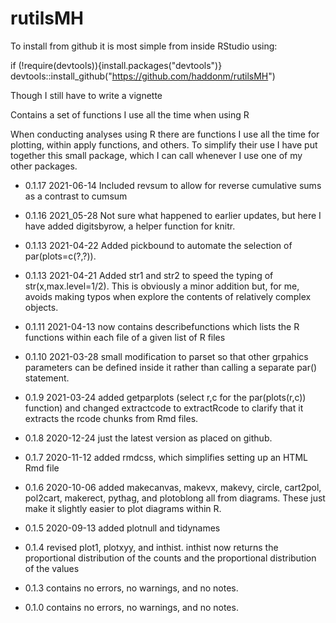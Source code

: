 # rutilsMH

To install from github it is most simple from inside RStudio using:

if (!require(devtools)){install.packages("devtools")} 
devtools::install_github("https://github.com/haddonm/rutilsMH")

Though I still have to write a vignette

Contains a set of functions I use all the time when using R

When conducting analyses using R there are functions I use all the time for plotting, within apply functions, and others. To simplify their use I have put  together this small package, which I can call whenever I use one of my other packages.

* 0.1.17 2021-06-14 Included revsum to allow for reverse cumulative sums as a contrast to cumsum

* 0.1.16 2021_05-28 Not sure what happened to earlier updates, but here I have added digitsbyrow, a helper function for knitr.

* 0.1.13 2021-04-22 Added pickbound to automate the selection of par(plots=c(?,?)).

* 0.1.13 2021-04-21 Added str1 and str2 to speed the typing of str(x,max.level=1/2). This is obviously a minor addition but, for me, avoids making typos when explore the contents of relatively complex objects.

* 0.1.11 2021-04-13 now contains describefunctions which lists the R functions within each file of a given list of R files

* 0.1.10 2021-03-28 small modification to parset so that other grpahics parameters can be defined inside it rather than calling a separate par() statement.

* 0.1.9 2021-03-24 added getparplots (select r,c for the par(plots(r,c)) function) and changed extractcode to extractRcode to clarify that it extracts the rcode chunks from Rmd files.

* 0.1.8 2020-12-24 just the latest version as placed on github.

* 0.1.7 2020-11-12 added rmdcss, which simplifies setting up an HTML Rmd file

* 0.1.6 2020-10-06 added makecanvas, makevx, makevy, circle, cart2pol, pol2cart, makerect, pythag, and plotoblong all from diagrams. These just make it slightly easier to plot diagrams within R.

* 0.1.5 2020-09-13 added plotnull and tidynames 

* 0.1.4 revised plot1, plotxyy, and inthist. inthist now returns the proportional distribution of the counts and the proportional distribution of the values

* 0.1.3 contains no errors, no warnings, and no notes.

* 0.1.0 contains no errors, no warnings, and no notes.

